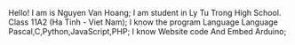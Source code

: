 Hello! I am is Nguyen Van Hoang;
I am student in Ly Tu Trong High School. Class 11A2 (Ha Tinh - Viet Nam);
I know the program Language Language Pascal,C,Python,JavaScript,PHP;
I know Website code And Embed Arduino;

